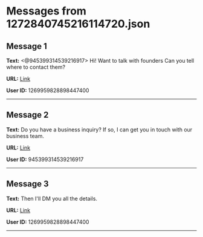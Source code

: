 # Messages from 1272840745216114720.json

## Message 1

**Text:** <@945399314539216917> 
Hi! Want to talk with founders
Can you tell where to contact them?

**URL:** [Link](https://discord.com/channels/638409433860407300/638409433860407302/1272840745216114720)

**User ID:** 1269959828898447400

---

## Message 2

**Text:** Do you have a business inquiry? If so, I can get you in touch with our business team.

**URL:** [Link](https://discord.com/channels/638409433860407300/638409433860407302/1272958809547210846)

**User ID:** 945399314539216917

---

## Message 3

**Text:** Then I'll DM you all the details.

**URL:** [Link](https://discord.com/channels/638409433860407300/638409433860407302/1273161942902636637)

**User ID:** 1269959828898447400

---

